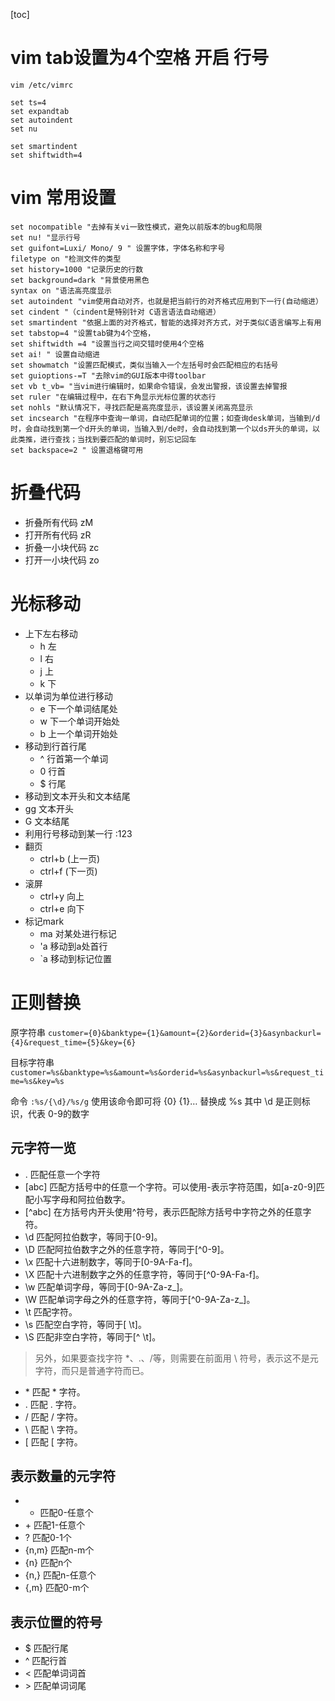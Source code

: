 [toc]

#       vim tab设置为4个空格 开启 行号    

```
vim /etc/vimrc

set ts=4
set expandtab
set autoindent
set nu

set smartindent
set shiftwidth=4
```

# vim 常用设置

```
set nocompatible "去掉有关vi一致性模式，避免以前版本的bug和局限
set nu! "显示行号
set guifont=Luxi/ Mono/ 9 " 设置字体，字体名称和字号
filetype on "检测文件的类型
set history=1000 "记录历史的行数
set background=dark "背景使用黑色
syntax on "语法高亮度显示
set autoindent "vim使用自动对齐，也就是把当前行的对齐格式应用到下一行(自动缩进）
set cindent "（cindent是特别针对 C语言语法自动缩进）
set smartindent "依据上面的对齐格式，智能的选择对齐方式，对于类似C语言编写上有用
set tabstop=4 "设置tab键为4个空格，
set shiftwidth =4 "设置当行之间交错时使用4个空格
set ai! " 设置自动缩进
set showmatch "设置匹配模式，类似当输入一个左括号时会匹配相应的右括号
set guioptions-=T "去除vim的GUI版本中得toolbar
set vb t_vb= "当vim进行编辑时，如果命令错误，会发出警报，该设置去掉警报
set ruler "在编辑过程中，在右下角显示光标位置的状态行
set nohls "默认情况下，寻找匹配是高亮度显示，该设置关闭高亮显示
set incsearch "在程序中查询一单词，自动匹配单词的位置；如查询desk单词，当输到/d时，会自动找到第一个d开头的单词，当输入到/de时，会自动找到第一个以ds开头的单词，以此类推，进行查找；当找到要匹配的单词时，别忘记回车
set backspace=2 " 设置退格键可用
```



# 折叠代码

- 折叠所有代码 zM
- 打开所有代码 zR
- 折叠一小块代码 zc
- 打开一小块代码 zo

# 光标移动

- 上下左右移动
  - h 左
  - l 右
  - j 上
  - k 下
- 以单词为单位进行移动
  - e 下一个单词结尾处
  - w 下一个单词开始处
  - b 上一个单词开始处
- 移动到行首行尾
  - ^ 行首第一个单词
  - 0 行首
  - $ 行尾
 - 移动到文本开头和文本结尾
  - gg 文本开头
  - G 文本结尾
- 利用行号移动到某一行 :123
- 翻页
  - ctrl+b (上一页)
  - ctrl+f (下一页)
- 滚屏
  - ctrl+y 向上
  - ctrl+e 向下
- 标记mark
  - ma 对某处进行标记
  - 'a 移动到a处首行
  - `a 移动到标记位置 

# 正则替换

原字符串 `customer={0}&banktype={1}&amount={2}&orderid={3}&asynbackurl={4}&request_time={5}&key={6}`

目标字符串 `customer=%s&banktype=%s&amount=%s&orderid=%s&asynbackurl=%s&request_time=%s&key=%s`

命令 `:%s/{\d}/%s/g` 使用该命令即可将 {0} {1}… 替换成 %s  其中 \d 是正则标识，代表 0-9的数字


## 元字符一览

- . 匹配任意一个字符
- [abc] 匹配方括号中的任意一个字符。可以使用-表示字符范围，如[a-z0-9]匹 配小写字母和阿拉伯数字。
- [^abc] 在方括号内开头使用^符号，表示匹配除方括号中字符之外的任意字符。
- \d 匹配阿拉伯数字，等同于[0-9]。
- \D 匹配阿拉伯数字之外的任意字符，等同于[^0-9]。
- \x 匹配十六进制数字，等同于[0-9A-Fa-f]。
- \X 匹配十六进制数字之外的任意字符，等同于[^0-9A-Fa-f]。
- \w 匹配单词字母，等同于[0-9A-Za-z_]。
- \W 匹配单词字母之外的任意字符，等同于[^0-9A-Za-z_]。
- \t 匹配<TAB>字符。
- \s 匹配空白字符，等同于[ \t]。
- \S 匹配非空白字符，等同于[^ \t]。

> 另外，如果要查找字符 *、.、/等，则需要在前面用 \ 符号，表示这不是元字符，而只是普通字符而已。

- \* 匹配 * 字符。
- \. 匹配 . 字符。
- \/ 匹配 / 字符。
- \\ 匹配 \ 字符。
- \[ 匹配 [ 字符。

## 表示数量的元字符

- * 匹配0-任意个
- \+ 匹配1-任意个
- \? 匹配0-1个
- \{n,m} 匹配n-m个
- \{n} 匹配n个
- \{n,} 匹配n-任意个
- \{,m} 匹配0-m个

## 表示位置的符号

- $ 匹配行尾
- ^ 匹配行首
- \< 匹配单词词首
- \> 匹配单词词尾

